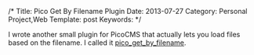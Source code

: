 /*
Title: Pico Get By Filename Plugin
Date: 2013-07-27
Category: Personal Project,Web
Template: post
Keywords: 
*/

I wrote another small plugin for PicoCMS that actually lets you load
files based on the filename. I called it
[pico\_get\_by\_filename](https://github.com/james2doyle/pico_get_by_filename "james2doyle/pico_get_by_filename").

